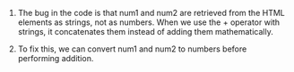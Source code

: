 1. The bug in the code is that num1 and num2 are retrieved from the HTML elements as strings, not as numbers. When we use the + operator with strings, it concatenates them instead of adding them mathematically.

2. To fix this, we can convert num1 and num2 to numbers before performing addition.  

